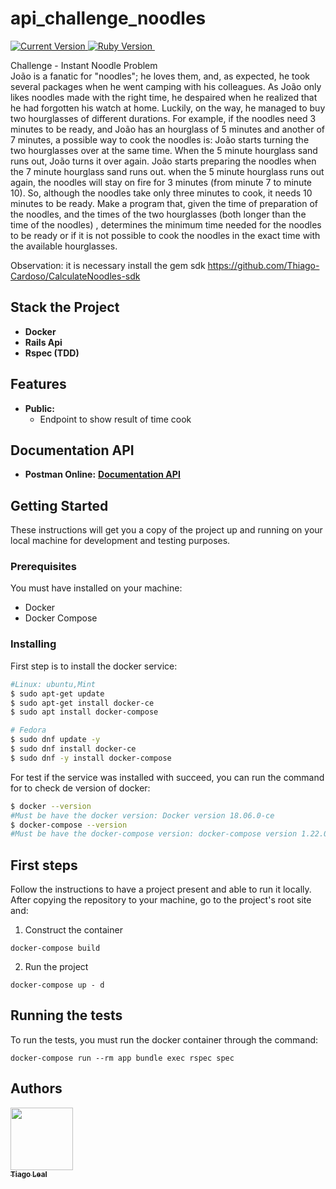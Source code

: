 # api_challenge_noodles

<p>
  <a href="https://github.com/tiagoleal/twitter-openweathermap">
    <img alt="Current Version" src="https://img.shields.io/badge/version-1.0.0 -blue.svg">
  </a>
  <a href="https://ruby-doc.org/core-2.7.1/">
    <img alt="Ruby Version" src="https://img.shields.io/badge/Ruby-2.7.1 -brightgreen.svg" target="_blank">
  </a>
  <a href="https://guides.rubyonrails.org/6_0_release_notes.html">
    <img alt="" src="https://img.shields.io/badge/Rails- 6.0-blue.svg" target="_blank">
  </a>
</p>

Challenge - Instant Noodle Problem<br />
João is a fanatic for "noodles"; he loves them, and, as expected, he took several packages when he went camping with his colleagues. As João only likes noodles made with the right time, he despaired when he realized that he had forgotten his watch at home.
Luckily, on the way, he managed to buy two hourglasses of different durations. For example, if the noodles need 3 minutes to be ready, and João has an hourglass of 5 minutes and another of 7 minutes, a possible way to cook the noodles is:
João starts turning the two hourglasses over at the same time. When the 5 minute hourglass sand runs out, João turns it over again. João starts preparing the noodles when the 7 minute hourglass sand runs out. when the 5 minute hourglass runs out again, the noodles will stay on fire for 3 minutes (from minute 7 to minute 10). So, although the noodles take only three minutes to cook, it needs 10 minutes to be ready. Make a program that, given the time of preparation of the noodles, and the times of the two hourglasses (both longer than the time of the noodles) , determines the minimum time needed for the noodles to be ready or if it is not possible to cook the noodles in the exact time with the available hourglasses.

Observation: it is necessary install the gem sdk 
https://github.com/Thiago-Cardoso/CalculateNoodles-sdk

## Stack the Project

- **Docker**
- **Rails Api**
- **Rspec (TDD)**

## Features

- **Public:**
  - Endpoint to show result of time cook

## Documentation API

- **Postman Online:** [<b>Documentation API</b>](https://documenter.getpostman.com/view/2339597/TWDZJwn5)

## Getting Started

These instructions will get you a copy of the project up and running on your local machine for development and testing purposes.

### Prerequisites

You must have installed on your machine:

- Docker
- Docker Compose

### Installing

First step is to install the docker service:

```bash
#Linux: ubuntu,Mint
$ sudo apt-get update
$ sudo apt-get install docker-ce
$ sudo apt install docker-compose

# Fedora
$ sudo dnf update -y
$ sudo dnf install docker-ce
$ sudo dnf -y install docker-compose
```

For test if the service was installed with succeed, you can run the command for to check de version of docker:

```bash
$ docker --version
#Must be have the docker version: Docker version 18.06.0-ce
$ docker-compose --version
#Must be have the docker-compose version: docker-compose version 1.22.0
```

## First steps

Follow the instructions to have a project present and able to run it locally.
After copying the repository to your machine, go to the project's root site and:

1.  Construct the container

```
docker-compose build
```

2.  Run the project

```
docker-compose up - d
```

## Running the tests

To run the tests, you must run the docker container through the command:

```
docker-compose run --rm app bundle exec rspec spec
```

## Authors

<!-- ALL-CONTRIBUTORS-LIST:START - Do not remove or modify this section -->
<!-- prettier-ignore -->
[<img src="https://avatars1.githubusercontent.com/u/1753070?s=460&v=4" width="100px;"/><br /><sub><b>Tiago Leal</b></sub>](https://github.com/Thiago-Cardoso)<br />
